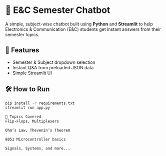 # 💬 E&C Semester Chatbot

A simple, subject-wise chatbot built using **Python** and **Streamlit** to help Electronics & Communication (E&C) students get instant answers from their semester topics.

## 🚀 Features
- Semester & Subject dropdown selection
- Instant Q&A from preloaded JSON data
- Simple Streamlit UI

## 🛠️ How to Run

```bash
pip install -r requirements.txt
streamlit run app.py

🧠 Topics Covered
Flip-Flops, Multiplexers

Ohm’s Law, Thevenin’s Theorem

8051 Microcontroller basics

Signals, Systems, and more...

